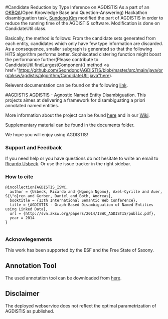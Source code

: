 

#Candidate Reduction by Type Inference on AGDISTIS
As a part of an <a href="http://3.okbqa.org">OKBQA</a>(Open Knowledge Base and Question-Answering) Hackathon  disambiguation task, <a href="https://github.com/Seondong/AGDISTIS">Sundong Kim</a> modified the part of AGDISTIS in order to reduce the running time of the AGDISTIS software. Modification is done on CandidateUtil.class.

Basically, the method is follows:
From the candidate sets generated from each entity, candidates which only have few type information are discarded.
As a consequence, smaller subgraph is generated so that the following HITS algorithm performs better. Sophiscated clstering function might boost the performance further(Please contribute to CandidateUtil.findLargestComponent() method <a href="https://github.com/Seondong/AGDISTIS/blob/master/src/main/java/org/aksw/agdistis/algorithm/CandidateUtil.java"here</a>).

Relevent documentation can be found on the following <a href="https://docs.google.com/presentation/d/1ZsZDb8f8hAlHHlOLyQVee2e5w_wTt10iSD2kAH0Vc3E/edit?usp=sharing">link</a>.







#AGDISTIS
AGDISTIS - Agnostic Named Entity Disambiguation. This projects aimes at delivering a framework for disambiguating a priori annotated named entities.

More information about the project can be found <a href="http://aksw.org/projects/AGDISTIS">here</a> and in our <a href="https://github.com/AKSW/AGDISTIS/wiki">Wiki</a>.

Supplementary material can be found in the documents folder.

We hope you will enjoy using AGDISTIS!

### Support and Feedback
If you need help or you have questions do not hesitate to write an email to  <a href="mailto:usbeck@informatik.uni-leipzig.de">Ricardo Usbeck</a>. Or use the issue tracker in the right sidebar.

### How to cite
```Tex
@incollection{AGDISTIS_ISWC,
  author = {Usbeck, Ricardo and {Ngonga Ngomo}, Axel-Cyrille and Auer, S{\"o}ren and Gerber, Daniel and Both, Andreas},
  booktitle = {13th International Semantic Web Conference},
  title = {AGDISTIS - Graph-Based Disambiguation of Named Entities using Linked Data},
  url = {http://svn.aksw.org/papers/2014/ISWC_AGDISTIS/public.pdf},
  year = 2014
}


```

### Acknowlegements
This work has been supported by the ESF and the Free State of Saxony.


## Annotation Tool

The used annotation tool can be downloaded from <a href="https://github.com/RicardoUsbeck/QRTool">here</a>.

## Disclaimer

The deployed webservice does not reflect the optimal parametrization of AGDISTIS as published.
